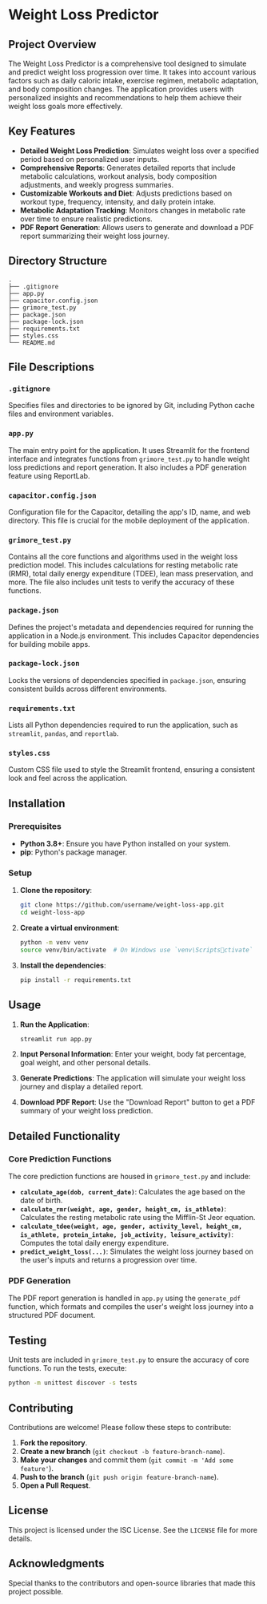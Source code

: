 
# Weight Loss Predictor

## Project Overview

The Weight Loss Predictor is a comprehensive tool designed to simulate and predict weight loss progression over time. It takes into account various factors such as daily caloric intake, exercise regimen, metabolic adaptation, and body composition changes. The application provides users with personalized insights and recommendations to help them achieve their weight loss goals more effectively.

## Key Features

- **Detailed Weight Loss Prediction**: Simulates weight loss over a specified period based on personalized user inputs.
- **Comprehensive Reports**: Generates detailed reports that include metabolic calculations, workout analysis, body composition adjustments, and weekly progress summaries.
- **Customizable Workouts and Diet**: Adjusts predictions based on workout type, frequency, intensity, and daily protein intake.
- **Metabolic Adaptation Tracking**: Monitors changes in metabolic rate over time to ensure realistic predictions.
- **PDF Report Generation**: Allows users to generate and download a PDF report summarizing their weight loss journey.

## Directory Structure

```plaintext
.
├── .gitignore
├── app.py
├── capacitor.config.json
├── grimore_test.py
├── package.json
├── package-lock.json
├── requirements.txt
├── styles.css
└── README.md
```

## File Descriptions

### `.gitignore`

Specifies files and directories to be ignored by Git, including Python cache files and environment variables.

### `app.py`

The main entry point for the application. It uses Streamlit for the frontend interface and integrates functions from `grimore_test.py` to handle weight loss predictions and report generation. It also includes a PDF generation feature using ReportLab.

### `capacitor.config.json`

Configuration file for the Capacitor, detailing the app's ID, name, and web directory. This file is crucial for the mobile deployment of the application.

### `grimore_test.py`

Contains all the core functions and algorithms used in the weight loss prediction model. This includes calculations for resting metabolic rate (RMR), total daily energy expenditure (TDEE), lean mass preservation, and more. The file also includes unit tests to verify the accuracy of these functions.

### `package.json`

Defines the project's metadata and dependencies required for running the application in a Node.js environment. This includes Capacitor dependencies for building mobile apps.

### `package-lock.json`

Locks the versions of dependencies specified in `package.json`, ensuring consistent builds across different environments.

### `requirements.txt`

Lists all Python dependencies required to run the application, such as `streamlit`, `pandas`, and `reportlab`.

### `styles.css`

Custom CSS file used to style the Streamlit frontend, ensuring a consistent look and feel across the application.

## Installation

### Prerequisites

- **Python 3.8+**: Ensure you have Python installed on your system.
- **pip**: Python's package manager.

### Setup

1. **Clone the repository**:
   ```bash
   git clone https://github.com/username/weight-loss-app.git
   cd weight-loss-app
   ```

2. **Create a virtual environment**:
   ```bash
   python -m venv venv
   source venv/bin/activate  # On Windows use `venv\Scriptsctivate`
   ```

3. **Install the dependencies**:
   ```bash
   pip install -r requirements.txt
   ```

## Usage

1. **Run the Application**:
   ```bash
   streamlit run app.py
   ```

2. **Input Personal Information**:
   Enter your weight, body fat percentage, goal weight, and other personal details.

3. **Generate Predictions**:
   The application will simulate your weight loss journey and display a detailed report.

4. **Download PDF Report**:
   Use the "Download Report" button to get a PDF summary of your weight loss prediction.

## Detailed Functionality

### Core Prediction Functions

The core prediction functions are housed in `grimore_test.py` and include:

- **`calculate_age(dob, current_date)`**: Calculates the age based on the date of birth.
- **`calculate_rmr(weight, age, gender, height_cm, is_athlete)`**: Calculates the resting metabolic rate using the Mifflin-St Jeor equation.
- **`calculate_tdee(weight, age, gender, activity_level, height_cm, is_athlete, protein_intake, job_activity, leisure_activity)`**: Computes the total daily energy expenditure.
- **`predict_weight_loss(...)`**: Simulates the weight loss journey based on the user's inputs and returns a progression over time.

### PDF Generation

The PDF report generation is handled in `app.py` using the `generate_pdf` function, which formats and compiles the user's weight loss journey into a structured PDF document.

## Testing

Unit tests are included in `grimore_test.py` to ensure the accuracy of core functions. To run the tests, execute:

```bash
python -m unittest discover -s tests
```

## Contributing

Contributions are welcome! Please follow these steps to contribute:

1. **Fork the repository**.
2. **Create a new branch** (`git checkout -b feature-branch-name`).
3. **Make your changes** and commit them (`git commit -m 'Add some feature'`).
4. **Push to the branch** (`git push origin feature-branch-name`).
5. **Open a Pull Request**.

## License

This project is licensed under the ISC License. See the `LICENSE` file for more details.

## Acknowledgments

Special thanks to the contributors and open-source libraries that made this project possible.

